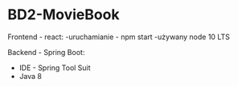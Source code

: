 # BD2-MovieBook
Frontend - react:
-uruchamianie - npm start
-używany node 10 LTS

Backend - Spring Boot:
- IDE - Spring Tool Suit
- Java 8
